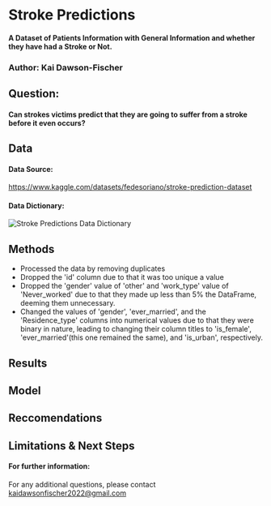 # Stroke Predictions
#### A Dataset of Patients Information with General Information and whether they have had a Stroke or Not.
### Author: Kai Dawson-Fischer
## Question: 
#### Can strokes victims predict that they are going to suffer from a stroke before it even occurs?

## Data 
#### Data Source:
https://www.kaggle.com/datasets/fedesoriano/stroke-prediction-dataset

#### Data Dictionary:


![Stroke Predictions Data Dictionary](https://user-images.githubusercontent.com/117219099/230604916-966c98ec-bc5a-48ce-b765-d36c5d8c1da6.png)

## Methods
- Processed the data by removing duplicates
- Dropped the 'id' column due to that it was too unique a value
- Dropped the 'gender' value of 'other' and 'work_type' value of 'Never_worked' due to that they made up less than 5% the DataFrame, deeming them unnecessary.
- Changed the values of 'gender', 'ever_married', and the 'Residence_type' columns into numerical values due to that they were binary in nature, leading to changing their column titles to 'is_female', 'ever_married'(this one remained the same), and 'is_urban', respectively. 
## Results

## Model

## Reccomendations

## Limitations & Next Steps

#### For further information:
For any additional questions, please contact kaidawsonfischer2022@gmail.com
